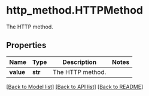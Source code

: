 # http_method.HTTPMethod

The HTTP method.
## Properties
Name | Type | Description | Notes
------------ | ------------- | ------------- | -------------
**value** | **str** | The HTTP method. | 

[[Back to Model list]](../README.md#documentation-for-models) [[Back to API list]](../README.md#documentation-for-api-endpoints) [[Back to README]](../README.md)


